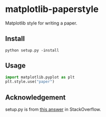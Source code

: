 # matplotlib-paperstyle
Matplotlib style for writing a paper.

## Install
```console
python setup.py -install
```

## Usage
```Python
import matplotlib.pyplot as plt
plt.style.use("paper")
```

## Acknowledgement
setup.py is from [this answer](https://stackoverflow.com/a/35854177) in StackOverflow.